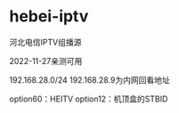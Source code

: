 # hebei-iptv
河北电信IPTV组播源

2022-11-27亲测可用

192.168.28.0/24     192.168.28.9为内网回看地址

option60：HEITV     option12：机顶盒的STBID
